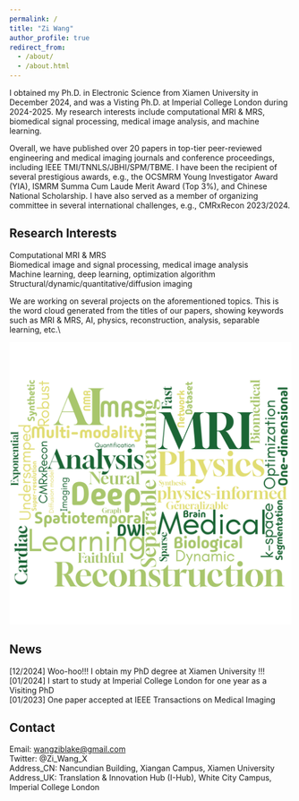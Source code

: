 ```yaml
---
permalink: /
title: "Zi Wang"
author_profile: true
redirect_from: 
  - /about/
  - /about.html
---
```


I obtained my Ph.D. in Electronic Science from Xiamen University in December 2024, and was a Visting Ph.D. at Imperial College London during 2024-2025. My research interests include computational MRI & MRS, biomedical signal processing, medical image analysis, and machine learning. 

Overall, we have published over 20 papers in top-tier peer-reviewed engineering and medical imaging journals and conference proceedings, including IEEE TMI/TNNLS/JBHI/SPM/TBME. I have been the recipient of several prestigious awards, e.g., the OCSMRM Young Investigator Award (YIA), ISMRM Summa Cum Laude Merit Award (Top 3%), and Chinese National Scholarship. I have also served as a member of organizing committee in several international challenges, e.g., CMRxRecon 2023/2024.

Research Interests
------
Computational MRI & MRS\
Biomedical image and signal processing, medical image analysis\
Machine learning, deep learning, optimization algorithm\
Structural/dynamic/quantitative/diffusion imaging

We are working on several projects on the aforementioned topics. This is the word cloud generated from the titles of our papers, showing keywords such as MRI & MRS, AI, physics, reconstruction, analysis, separable learning, etc.\
<p align="center"> 
  <img width="600" src="/images/wordcloud.png" />
</p>

News
------
[12/2024] Woo-hoo!!! I obtain my PhD degree at Xiamen University !!!\
[01/2024] I start to study at Imperial College London for one year as a Visiting PhD\
[01/2023] One paper accepted at IEEE Transactions on Medical Imaging

Contact
------
Email: wangziblake@gmail.com\
Twitter: @Zi_Wang_X\
Address_CN: Nancundian Building, Xiangan Campus, Xiamen University\
Address_UK: Translation & Innovation Hub (I-Hub), White City Campus, Imperial College London
